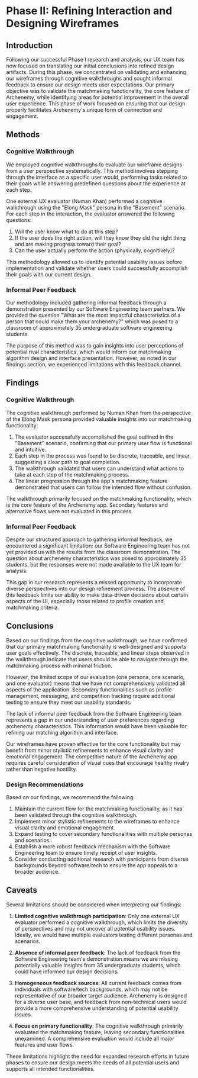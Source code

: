 # Phase II: Refining Interaction and Designing Wireframes

## Introduction

Following our successful Phase I research and analysis, our UX team has now focused on translating our initial conclusions into refined design artifacts. During this phase, we concentrated on validating and enhancing our wireframes through cognitive walkthroughs and sought informal feedback to ensure our design meets user expectations. Our primary objective was to validate the matchmaking functionality, the core feature of Archenemy, while identifying areas for potential improvement in the overall user experience. This phase of work focused on ensuring that our design properly facilitates Archenemy's unique form of connection and engagement.

## Methods

### Cognitive Walkthrough

We employed cognitive walkthroughs to evaluate our wireframe designs from a user perspective systematically. This method involves stepping through the interface as a specific user would, performing tasks related to their goals while answering predefined questions about the experience at each step.

One external UX evaluator (Numan Khan) performed a cognitive walkthrough using the "Elong Mask" persona in the "Basement" scenario. For each step in the interaction, the evaluator answered the following questions:

1. Will the user know what to do at this step?
2. If the user does the right action, will they know they did the right thing and are making progress toward their goal?
3. Can the user actually perform the action (physically, cognitively)?

This methodology allowed us to identify potential usability issues before implementation and validate whether users could successfully accomplish their goals with our current design.

### Informal Peer Feedback

Our methodology included gathering informal feedback through a demonstration presented by our Software Engineering team partners. We provided the question "What are the most impactful characteristics of a person that could make them your archenemy?" which was posed to a classroom of approximately 35 undergraduate software engineering students.

The purpose of this method was to gain insights into user perceptions of potential rival characteristics, which would inform our matchmaking algorithm design and interface presentation. However, as noted in our findings section, we experienced limitations with this feedback channel.

## Findings

### Cognitive Walkthrough

The cognitive walkthrough performed by Numan Khan from the perspective of the Elong Mask persona provided valuable insights into our matchmaking functionality:

1. The evaluator successfully accomplished the goal outlined in the "Basement" scenario, confirming that our primary user flow is functional and intuitive.
2. Each step in the process was found to be discrete, traceable, and linear, suggesting a clear path to goal completion.
3. The walkthrough validated that users can understand what actions to take at each step of the matchmaking process.
4. The linear progression through the app's matchmaking feature demonstrated that users can follow the intended flow without confusion.

The walkthrough primarily focused on the matchmaking functionality, which is the core feature of the Archenemy app. Secondary features and alternative flows were not evaluated in this process.

### Informal Peer Feedback

Despite our structured approach to gathering informal feedback, we encountered a significant limitation: our Software Engineering team has not yet provided us with the results from the classroom demonstration. The question about archenemy characteristics was posed to approximately 35 students, but the responses were not made available to the UX team for analysis.

This gap in our research represents a missed opportunity to incorporate diverse perspectives into our design refinement process. The absence of this feedback limits our ability to make data-driven decisions about certain aspects of the UI, especially those related to profile creation and matchmaking criteria.

## Conclusions

Based on our findings from the cognitive walkthrough, we have confirmed that our primary matchmaking functionality is well-designed and supports user goals effectively. The discrete, traceable, and linear steps observed in the walkthrough indicate that users should be able to navigate through the matchmaking process with minimal friction.

However, the limited scope of our evaluation (one persona, one scenario, and one evaluator) means that we have not comprehensively validated all aspects of the application. Secondary functionalities such as profile management, messaging, and competition tracking require additional testing to ensure they meet our usability standards.

The lack of informal peer feedback from the Software Engineering team represents a gap in our understanding of user preferences regarding archenemy characteristics. This information would have been valuable for refining our matching algorithm and interface.

Our wireframes have proven effective for the core functionality but may benefit from minor stylistic refinements to enhance visual clarity and emotional engagement. The competitive nature of the Archenemy app requires careful consideration of visual cues that encourage healthy rivalry rather than negative hostility.

### Design Recommendations

Based on our findings, we recommend the following:

1. Maintain the current flow for the matchmaking functionality, as it has been validated through the cognitive walkthrough.
2. Implement minor stylistic refinements to the wireframes to enhance visual clarity and emotional engagement.
3. Expand testing to cover secondary functionalities with multiple personas and scenarios.
4. Establish a more robust feedback mechanism with the Software Engineering team to ensure timely receipt of user insights.
5. Consider conducting additional research with participants from diverse backgrounds beyond software/tech to ensure the app appeals to a broader audience.

## Caveats

Several limitations should be considered when interpreting our findings:

1. **Limited cognitive walkthrough participation**: Only one external UX evaluator performed a cognitive walkthrough, which limits the diversity of perspectives and may not uncover all potential usability issues. Ideally, we would have multiple evaluators testing different personas and scenarios.

2. **Absence of informal peer feedback**: The lack of feedback from the Software Engineering team's demonstration means we are missing potentially valuable insights from 35 undergraduate students, which could have informed our design decisions.

3. **Homogeneous feedback sources**: All current feedback comes from individuals with software/tech backgrounds, which may not be representative of our broader target audience. Archenemy is designed for a diverse user base, and feedback from non-technical users would provide a more comprehensive understanding of potential usability issues.

4. **Focus on primary functionality**: The cognitive walkthrough primarily evaluated the matchmaking feature, leaving secondary functionalities unexamined. A comprehensive evaluation would include all major features and user flows.

These limitations highlight the need for expanded research efforts in future phases to ensure our design meets the needs of all potential users and supports all intended functionalities.
